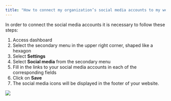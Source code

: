 ```yaml
---
title: "How to connect my organization’s social media accounts to my website?"
---
```


In order to connect the social media accounts it is necessary to follow
these steps:

1)  Access dashboard
2)  Select the secondary menu in the upper right corner, shaped like a hexagon
3)  Select **Settings**
4)  Select **Social media** from the secondary menu
5)  Fill in the links to your social media accounts in each of the
    corresponding fields
6)  Click on **Save**
7)  The social media icons will be displayed in the footer of your website.

<a href="/assets/help/024.png">
    <img src="/assets/help/024.png" />
</a>
